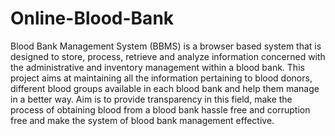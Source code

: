 # Online-Blood-Bank
Blood Bank Management System (BBMS) is a browser based system that is designed to store, process, retrieve and analyze information concerned with the administrative and inventory management within a blood bank. This project aims at maintaining all the information pertaining to blood donors, different blood groups available in each blood bank and help them manage in a better way. Aim is to provide transparency in this field, make the process of obtaining blood from a blood bank hassle free and corruption free and make the system of blood bank management effective.
